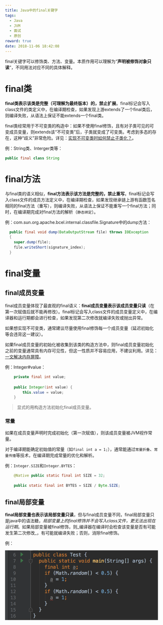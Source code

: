 ```yaml
---
title: Java中的final关键字
tags:
  - Java
  - JVM
  - 面试
  - 原创
reward: true
date: 2018-11-06 18:42:08
---
```


final关键字可以修饰类、方法、变量。本质作用可以理解为“**声明被修饰对象只读**”，不同用法对应不同的具体解释。

<!--more-->

# final类

**final类表示该类是完整（可理解为最终版本）的，禁止扩展**。final标记会写入class文件的类定义中，在编译期检查，如果发现上游extends了一个final类后，则编译失败，从语法上保证不能extends一个final类。

final类经常用于不可变类的构造中：如果不使用final修饰，且有对子类可见的可变成员变量，则extends该“不可变类”后，子类就变成了可变类。考虑到多态的存在，这种“歧义”非常危险。详见：[实现不可变类时如何禁止子类化？](/2017/09/20/实现不可变类时如何禁止子类化？/)。

例：String类、Interger类等：

```java
public final class String
```

# final方法

与final类的语义相似，**final方法表示该方法是完整的，禁止重写**。final标记会写入class文件的成员方法定义中，在编译期检查，如果发现继承链上游有函数签名相同的final方法（重写），则编译失败，从语法上保证不能重写一个final方法；同时，在编译期完成对final方法的解析（`静态绑定`）。

例：com.sun.org.apache.bcel.internal.classfile.Signature中的dump方法：

```java
  public final void dump(DataOutputStream file) throws IOException
  {
    super.dump(file);
    file.writeShort(signature_index);
  }
```

# final变量

## final成员变量

final成员变量体现了最直观的final语义：**final成员变量表示该成员变量只读**（在第一次赋值后就不能再修改）。final标记会写入class文件的成员变量定义中，在编译器和运行期都会进行检查，如果发现第二次修改就编译失败或抛出异常。

如果想实现不可变类，通常建议尽量使用final修饰每一个成员变量（延迟初始化等会违背这一建议）。

如果final成员变量的初始化被收集到该类的构造方法中，则final成员变量初始化之前的变量通常具有内存可见性，但这一性质并不容易应用，不建议利用。详见：[一文解决内存屏障](/2017/12/28/一文解决内存屏障/#final关键字)。

例：Integer#value：

```java
    private final int value;

    public Integer(int value) {
        this.value = value;
    }
```

>显式的用构造方法初始化final成员变量。

### 常量

如果在成员变量声明时完成初始化（第一次赋值），则该成员变量被JVM视作常量。

对于编译期能确定初始值的常量（如`final int a = 1;`），通常能通过`常量折叠`、`常量传播`等技术，在编译期完成常量的优化和解析。

例：`Integer.SIZE`和`Integer.BYTES`：

```java
    @Native public static final int SIZE = 32;

    public static final int BYTES = SIZE / Byte.SIZE;
```

## final局部变量

**final局部变量也表示该局部变量只读**，但与final成员变量不同，final局部变量只是java中的语法糖，_局部变量上的final修饰并不会写入class文件，更无法出现在运行期_。如果局部变量被final修饰，则_编译器在编译时会检查该变量是否有可能发生第二次修改_，有可能就编译失败；否则，消除final修饰。

例：

![final局部变量](../../qiniu/static/images/Java中的final关键字/final局部变量.png)
